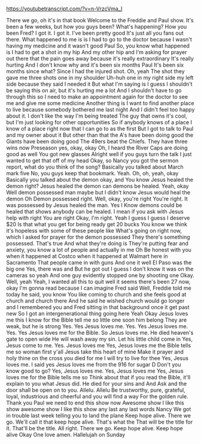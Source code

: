 https://youtubetranscript.com/?v=n-VrzcVma_I

 There we go, oh it's in that book Welcome to the Freddie and Paul show. It's been a few weeks, but how you guys been? What's happening? How you been Fred? I got it. I got it. I've been pretty good It's just all you fans out there. What happened to me is is I had to go to the doctor because I wasn't having my medicine and it wasn't good Paul So, you know what happened is I had to get a shot in my hip And my other hip and I'm asking for prayer out there that the pain goes away because it's really extraordinary It's really hurting And I don't know why and it's been six months Paul It's been six months since what? Since I had the injured shot. Oh, yeah The shot they gave me three shots one in my shoulder Uh-huh one in my right side my left side because they said I needed it But what I'm saying is I guess I shouldn't be saying this on air, but it's hurting me a lot And I shouldn't have to go through this so I need to make an appointment again for the doctor to see me and give me some medicine Another thing is I want to find another place to live because somebody bothered me last night And I didn't feel too happy about it. I don't like the way I'm being treated The guy that owns it's cool, but I'm just looking for other opportunities So if anybody knows of a place I know of a place right now that I can go to as the first But I got to talk to Paul and my owner about it But other than that the A's have been doing good the Giants have been doing good The 49ers beat the Chiefs. They have three wins now Preseason yes, okay, okay Oh, I heard the River Caps are doing good as well You got new glasses Alright well if you guys turn the talk I just wanted to get that off of my head Okay, so Nancy you got the sermon report, what do you think of the song? Basically you talked about March mark five No, you guys keep that bookmark. Yeah. Oh, oh, yeah, okay Basically you talked about the demon okay, and You know Jesus healed the demon right? Jesus healed the demon can demons be healed. Yeah, okay Well demon possessed man maybe but I didn't know Jesus would heal the demon Oh Demon possessed right. Well, okay, you're right You're right. It was possessed by Jesus healed the man. Yes I Know demons could be healed that shows anybody can be healed. I mean if you ask with Jesus help with right You are right Okay, I'm right. Yeah I guess I guess I deserve $20 Is that what you get for being ready get 20 bucks You know we think it's hopeless with some of these people like What's going on right now, which I asked for prayer for the demon possessed They there's something possessed. That's true And what they're doing is They're putting fear and anxiety, you know a lot of people and actually in me Oh Be honest with you when it happened at Costco when it happened at Walmart here in Sacramento That people came in with guns And one it well El Paso was the big one Yes, there was and But he got out I guess I don't know it was on the cameras so yeah And one guy evidently stopped one by shooting one Okay. Well, yeah Yeah, I wanted all this to quit well it seems there's been 27 now, okay I'm gonna read because I can imagine Fred said Well, Freddie told me today he said, you know You like coming to church and she feels good at church and church there And he said he wished church would go longer and I remembered you and Fred sitting in that background once it get past new So I got an intergenerational thing going here Yeah Okay Jesus loves me this I know for the Bible tell me so little one soon him belong They are weak, but he is strong Yes. Yes Jesus loves me. Yes. Yes Jesus loves me. Yes. Yes Jesus loves me for the Bible. So Jesus loves me. He died heaven's gate to open wide He will wash away my sin. Let his little child come in Yes, Jesus come to me. Yes. Jesus loves me Yes, Jesus loves me the Bible tells me so woman first y'all Jesus take this heart of mine Make it prayer and holy thine on the cross you died for me I will try to live for thee Yes, Jesus loves me. I said yes Jesus loves me from the 916 for sugar D Don't you know good to go? Yes, Jesus loves me. Yes, Jesus loves me Yes, Jesus loves me for the Bible tells me so Think about that if you read the Bible, it'll explain to you what Jesus did. He died for your sins and And Ask and the door shall be open on to you. Allelu. Allelu Be trustworthy, pure, grateful, loyal, industrious and cheerful and you will find a way For the golden rule. Thank you Paul we need to end this show now Awesome show I like this show awesome show I like this show any last any last words Nancy We got in trouble last week telling you to land the plane Keep hope alive. There we go. We'll call it that keep hope alive. That's what the That will be the title for it. That'll be the title. All right. There we go. Keep hope alive. Keep hope alive Okay One love amen. Hallelujah on Sunday